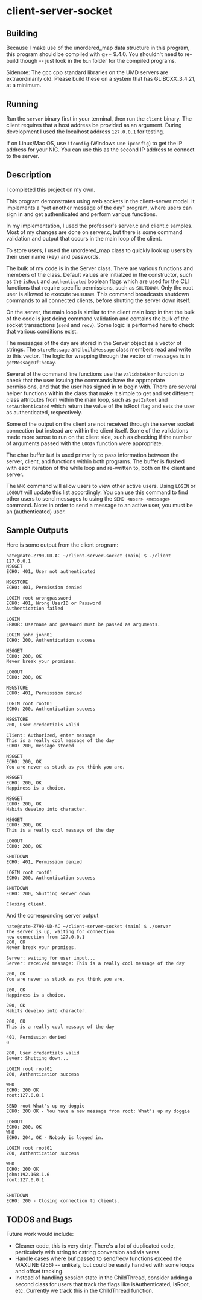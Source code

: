 # client-server-socket

## Building

Because I make use of the unordered_map data structure in this program, this program should be compiled with g++ 9.4.0. You shouldn't need to re-build though -- just look in the `bin` folder for the compiled programs.

Sidenote: The gcc cpp standard libraries on the UMD servers are extraordinarily old. Please build these on a system that has GLIBCXX_3.4.21, at a minimum. 

## Running

Run the `server` binary first in your terminal, then run the `client` binary. The client requires that a host address be provided as an argument. During development I used the localhost address `127.0.0.1` for testing.

If on Linux/Mac OS, use `ifconfig` (Windows use `ipconfig`) to get the IP address for your NIC. You can use this as the second IP address to connect to the server. 

## Description

I completed this project on my own.

This program demonstrates using web sockets in the client-server model. It implements a "yet another message of the day" program, where users can sign in and get authenticated and perform various functions.

In my implementation, I used the professor's server.c and client.c samples. Most of my changes are done on server.c, but there is some command validation and output that occurs in the main loop of the client. 

To store users, I used the unordered_map class to quickly look up users by their user name (key) and passwords. 

The bulk of my code is in the Server class. There are various functions and members of the class. Default values are initialzed in the constructor, such as the `isRoot` and `authenticated` boolean flags which are used for the CLI functions that require specific permissions, such as `SHUTDOWN`. Only the root user is allowed to execute `SHUTDOWN`. This command broadcasts shutdown commands to all connected clients, before shutting the server down itself. 

On the server, the main loop is similar to the client main loop in that the bulk of the code is just doing command validation and contains the bulk of the socket transactions (`send` and `recv`). Some logic is performed here to check that various conditions exist.

The messages of the day are stored in the Server object as a vector of strings. The `storeMessage` and `buildMessage` class members read and write to this vector. The logic for wrapping through the vector of messages is in `getMessageOfTheDay`.

Several of the command line functions use the `validateUser` function to check that the user issuing the commands have the appropriate permissions, and that the user has signed in to begin with. There are several helper functions within the class that make it simple to get and set different class attributes from within the main loop, such as `getIsRoot` and `setAuthenticated` which return the value of the isRoot flag and sets the user as authenticated, respectively.

Some of the output on the client are not received through the server socket connection but instead are within the client itself. Some of the validations made more sense to run on the client side, such as checking if the number of arguments passed with the `LOGIN` function were appropriate.

The char buffer `buf` is used primarily to pass information between the server, client, and functions within both programs. The buffer is flushed with each iteration of the while loop and re-written to, both on the client and server.

The `WHO` command will allow users to view other active users. Using `LOGIN` or `LOGOUT` will update this list accordingly. You can use this command to find other users to send messages to using the `SEND <user> <message>` command. Note: in order to send a message to an active user, you must be an (authenticated) user. 

## Sample Outputs

Here is some output from the client program:

```
nate@nate-Z790-UD-AC ~/client-server-socket (main) $ ./client 127.0.0.1
MSGGET
ECHO: 401, User not authenticated

MSGSTORE
ECHO: 401, Permission denied

LOGIN root wrongpassword
ECHO: 401, Wrong UserID or Password
Authentication failed

LOGIN
ERROR: Username and password must be passed as arguments.

LOGIN john john01
ECHO: 200, Authentication success

MSGGET
ECHO: 200, OK
Never break your promises.

LOGOUT
ECHO: 200, OK

MSGSTORE
ECHO: 401, Permission denied

LOGIN root root01
ECHO: 200, Authentication success

MSGSTORE
200, User credentials valid

Client: Authorized, enter message
This is a really cool message of the day
ECHO: 200, message stored

MSGGET
ECHO: 200, OK
You are never as stuck as you think you are.

MSGGET
ECHO: 200, OK
Happiness is a choice.

MSGGET
ECHO: 200, OK
Habits develop into character.

MSGGET
ECHO: 200, OK
This is a really cool message of the day

LOGOUT
ECHO: 200, OK

SHUTDOWN
ECHO: 401, Permission denied

LOGIN root root01
ECHO: 200, Authentication success

SHUTDOWN
ECHO: 200, Shutting server down

Closing client.

```

And the corresponding server output

```
nate@nate-Z790-UD-AC ~/client-server-socket (main) $ ./server 
The server is up, waiting for connection
new connection from 127.0.0.1
200, OK
Never break your promises.

Server: waiting for user input...
Server: received message: This is a really cool message of the day

200, OK
You are never as stuck as you think you are.

200, OK
Happiness is a choice.

200, OK
Habits develop into character.

200, OK
This is a really cool message of the day

401, Permission denied
0

200, User credentials valid
Sever: Shutting down...

LOGIN root root01
200, Authentication success

WHO
ECHO: 200 OK 
root:127.0.0.1

SEND root What's up my doggie
ECHO: 200 OK - You have a new message from root: What's up my doggie

LOGOUT
ECHO: 200, OK
WHO
ECHO: 204, OK - Nobody is logged in.

LOGIN root root01
200, Authentication success

WHO
ECHO: 200 OK 
john:192.168.1.6
root:127.0.0.1


SHUTDOWN
ECHO: 200 - Closing connection to clients.

```

## TODOS and Bugs

Future work would include: 
- Cleaner code, this is very dirty. There's a lot of duplicated code, particularly with string to cstring conversion and vis versa. 
- Handle cases where buf passed to send/recv functions exceed the MAXLINE (256) -- unlikely, but could be easily handled with some loops and offset tracking. 
- Instead of handling session state in the ChildThread, consider adding a second class for users that track the flags like isAuthenticated, isRoot, etc. Currently we track this in the ChildThread function. 